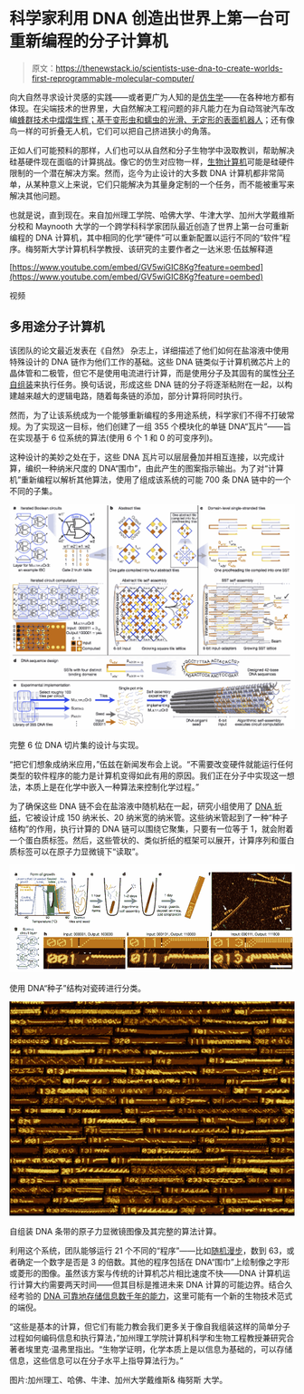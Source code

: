 # 科学家利用 DNA 创造出世界上第一台可重新编程的分子计算机

> 原文：<https://thenewstack.io/scientists-use-dna-to-create-worlds-first-reprogrammable-molecular-computer/>

向大自然寻求设计灵感的实践——或者更广为人知的是[仿生学](https://en.wikipedia.org/wiki/Biomimetics)——在各种地方都有体现。在尖端技术的世界里，大自然解决工程问题的非凡能力在为自动驾驶汽车改编[蜂群技术中熠熠生辉；基于变形虫和蠕虫的光滑、无定形的](https://thenewstack.io/how-bumblebees-may-help-smart-cars-drive-themselves/)[表面机器人](https://thenewstack.io/nasa-creating-slitherly-bladder-bots-explore-harsh/)；还有像鸟一样的可折叠无人机，它们可以把自己挤进狭小的角落。

正如人们可能预料的那样，人们也可以从自然和分子生物学中汲取教训，帮助解决硅基硬件现在面临的计算挑战。像它的仿生对应物一样，[生物计算机](https://thenewstack.io/amoeba-based-computer-solves-traveling-salesman-puzzle/)可能是硅硬件限制的一个潜在解决方案。然而，迄今为止设计的大多数 DNA 计算机都非常简单，从某种意义上来说，它们只能解决为其量身定制的一个任务，而不能被重写来解决其他问题。

也就是说，直到现在。来自加州理工学院、哈佛大学、牛津大学、加州大学戴维斯分校和 Maynooth 大学的一个跨学科科学家团队最近创造了世界上第一台可重新编程的 DNA 计算机，其中相同的化学“硬件”可以重新配置以运行不同的“软件”程序。梅努斯大学计算机科学教授、该研究的主要作者之一达米恩·伍兹解释道

[https://www.youtube.com/embed/GV5wiGIC8Kg?feature=oembed](https://www.youtube.com/embed/GV5wiGIC8Kg?feature=oembed)

视频

## 多用途分子计算机

该团队的论文最近发表在《自然》 杂志上，详细描述了他们如何在盐溶液中使用特殊设计的 DNA 链作为他们工作的基础。这些 DNA 链类似于计算机微芯片上的晶体管和二极管，但它不是使用电流进行计算，而是使用分子及其固有的属性[分子自组装](https://en.wikipedia.org/wiki/Molecular_self-assembly)来执行任务。换句话说，形成这些 DNA 链的分子将逐渐粘附在一起，以构建越来越大的逻辑电路，随着每条链的添加，部分计算将同时执行。

然而，为了让该系统成为一个能够重新编程的多用途系统，科学家们不得不打破常规。为了实现这一目标，他们创建了一组 355 个模块化的单链 DNA“瓦片”——旨在实现基于 6 位系统的算法(使用 6 个 1 和 0 的可变序列)。

这种设计的美妙之处在于，这些 DNA 瓦片可以层层叠加并相互连接，以完成计算，编织一种纳米尺度的 DNA“围巾”，由此产生的图案指示输出。为了对“计算机”重新编程以解析其他算法，使用了组成该系统的可能 700 条 DNA 链中的一个不同的子集。

![](img/b47143171814613316dc9021458e128f.png)

完整 6 位 DNA 切片集的设计与实现。

“把它们想象成纳米应用，”伍兹在新闻发布会上说。“不需要改变硬件就能运行任何类型的软件程序的能力是计算机变得如此有用的原因。我们正在分子中实现这一想法，本质上是在化学中嵌入一种算法来控制化学过程。”

为了确保这些 DNA 链不会在盐溶液中随机粘在一起，研究小组使用了 [DNA 折纸](https://thenewstack.io/electrically-controlled-dna-robots-will-make-nano-factories-possible/)，它被设计成 150 纳米长、20 纳米宽的纳米管。这些纳米管起到了一种“种子结构”的作用，执行计算的 DNA 链可以围绕它聚集，只要有一位等于 1，就会附着一个蛋白质标签。然后，这些管状的、类似折纸的框架可以展开，计算序列和蛋白质标签可以在原子力显微镜下“读取”。

![](img/5d2f4e2edde6f7db4fdd44469c2db314.png)

使用 DNA“种子”结构对瓷砖进行分类。

![](img/81115e37baf7798a3a75c664c3a96cd9.png)

自组装 DNA 条带的原子力显微镜图像及其完整的算法计算。

利用这个系统，团队能够运行 21 个不同的“程序”——比如[随机漫步](https://en.wikipedia.org/wiki/Random_walk)，数到 63，或者确定一个数字是否是 3 的倍数。其他的程序包括在 DNA“围巾”上绘制像之字形或菱形的图像。虽然该方案与传统的计算机芯片相比速度不快——DNA 计算机运行计算大约需要两天时间——但其目标是推进未来 DNA 计算的可能边界。结合久经考验的 [DNA 可靠地存储信息数千年的能力](https://thenewstack.io/dna-long-term-data-storage-format-will-never-go-obsolete/)，这里可能有一个新的生物技术范式的端倪。

“这些是基本的计算，但它们有能力教会我们更多关于像自我组装这样的简单分子过程如何编码信息和执行算法，”加州理工学院计算机科学和生物工程教授兼研究合著者埃里克·温弗里指出。“生物学证明，化学本质上是以信息为基础的，可以存储信息，这些信息可以在分子水平上指导算法行为。”

图片:加州理工、哈佛、牛津、加州大学戴维斯& 梅努斯 大学。

<svg xmlns:xlink="http://www.w3.org/1999/xlink" viewBox="0 0 68 31" version="1.1"><title>Group</title> <desc>Created with Sketch.</desc></svg>